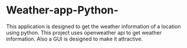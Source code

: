 # Weather-app-Python-
This application is designed to get the weather information of a location using python. This project uses openweather api to get weather information. Also a GUI is designed to make it attractive.
